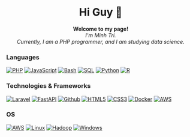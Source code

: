 ### 
<h1 align="center">Hi Guy 👋</h1>

<p align="center">
  <b>Welcome to my page!</b></br>
  <i>
    I'm Minh Tri.</br>
    Currently, I am a PHP programmer, and I am studying data science.</br>
  </i>
</p>

### Languages
[![PHP](https://img.shields.io/badge/php-black?style=for-the-badge&logo=php)]([https://github.com/minhtri1610])
[![JavaScript](https://img.shields.io/badge/javascript-black?style=for-the-badge&logo=javascript)]([https://github.com/minhtri1610])
[![Bash](https://img.shields.io/badge/bash-black?style=for-the-badge&logo=gnu-bash&logoColor=white)]([https://github.com/minhtri1610])
[![SQL](https://img.shields.io/badge/sql-black?style=for-the-badge&logo=mysql)]([https://github.com/minhtri1610])
[![Python](https://img.shields.io/badge/python-black?style=for-the-badge&logo=python)]([https://github.com/minhtri1610])
[![R](https://img.shields.io/badge/r-black?style=for-the-badge&logo=r)]([https://github.com/minhtri1610])

### Technologies & Frameworks
[![Laravel](https://img.shields.io/badge/laravel-black?style=for-the-badge&logo=laravel)]([https://github.com/minhtri1610])
[![FastAPI](https://img.shields.io/badge/flask-black?style=for-the-badge&logo=FastAPI)]([https://github.com/minhtri1610])
[![Github](https://img.shields.io/badge/github-black?style=for-the-badge&logo=github)]([https://github.com/minhtri1610])
[![HTML5](https://img.shields.io/badge/html5-black?style=for-the-badge&logo=html5)]([https://github.com/minhtri1610])
[![CSS3](https://img.shields.io/badge/css3-black?style=for-the-badge&logo=css3)]([https://github.com/minhtri1610])
[![Docker](https://img.shields.io/badge/docker-black?style=for-the-badge&logo=docker)]([https://github.com/minhtri1610])
[![AWS](https://img.shields.io/badge/docker-black?style=for-the-badge&logo=aws)]([https://github.com/minhtri1610])

### OS
[![AWS](https://img.shields.io/badge/linux-black?style=for-the-badge&logo=Aws)]([https://github.com/minhtri1610])
[![Linux](https://img.shields.io/badge/linux-black?style=for-the-badge&logo=Linux)]([https://github.com/minhtri1610])
[![Hadoop](https://img.shields.io/badge/hadoop-black?style=for-the-badge&logo=Hadoop)]([https://github.com/minhtri1610])
[![Windows](https://img.shields.io/badge/Windows-black?style=for-the-badge&logo=Windows)]([https://github.com/minhtri1610])

<!--
**minhtri1610/minhtri1610** is a ✨ _special_ ✨ repository because its `README.md` (this file) appears on your GitHub profile.

Here are some ideas to get you started:

- 🔭 I’m currently working on ...
- 🌱 I’m currently learning ...
- 👯 I’m looking to collaborate on ...
- 🤔 I’m looking for help with ...
- 💬 Ask me about ...
- 📫 How to reach me: ...
- 😄 Pronouns: ...
- ⚡ Fun fact: ...
-->

